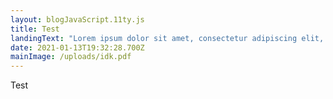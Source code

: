 ```yaml
---
layout: blogJavaScript.11ty.js
title: Test
landingText: "Lorem ipsum dolor sit amet, consectetur adipiscing elit, sed do eiusmod tempor incididunt 111"
date: 2021-01-13T19:32:28.700Z
mainImage: /uploads/idk.pdf
---
```


Test

